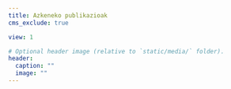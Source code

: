 ```yaml
---
title: Azkeneko publikazioak
cms_exclude: true

view: 1

# Optional header image (relative to `static/media/` folder).
header:
  caption: ""
  image: ""
---
```

